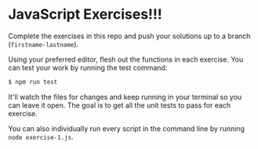 # JavaScript Exercises!!!

Complete the exercises in this repo and push your solutions up to a branch (`firstname-lastname`).

Using your preferred editor, flesh out the functions in each exercise. You can test your work by running the test command:

```sh
$ npm run test
```

It'll watch the files for changes and keep running in your terminal so you can leave it open. The goal is to get all the unit tests to pass for each exercise.

You can also individually run every script in the command line by running `node exercise-1.js`.
